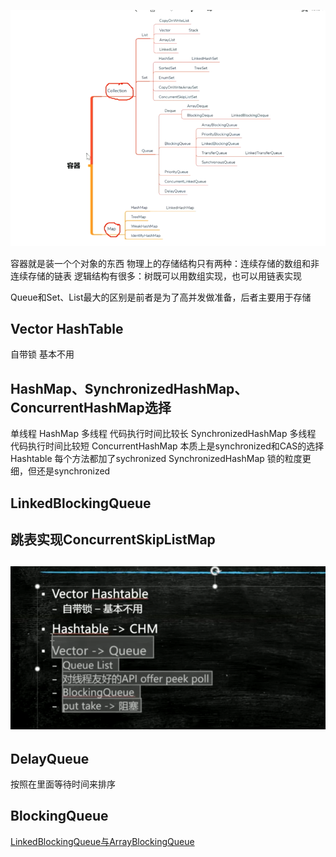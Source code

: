 ![](images/2022-08-23-11-36-31.png)

容器就是装一个个对象的东西
物理上的存储结构只有两种：连续存储的数组和非连续存储的链表
逻辑结构有很多：树既可以用数组实现，也可以用链表实现

Queue和Set、List最大的区别是前者是为了高并发做准备，后者主要用于存储

## Vector HashTable
自带锁   基本不用 

## HashMap、SynchronizedHashMap、ConcurrentHashMap选择
单线程 HashMap
多线程  代码执行时间比较长 SynchronizedHashMap
多线程  代码执行时间比较短 ConcurrentHashMap
本质上是synchronized和CAS的选择
Hashtable
    每个方法都加了sychronized
SynchronizedHashMap
    锁的粒度更细，但还是synchronized


## LinkedBlockingQueue


## 跳表实现ConcurrentSkipListMap

## ![](images/2022-08-23-15-03-24.png)

## DelayQueue
按照在里面等待时间来排序

## BlockingQueue
[LinkedBlockingQueue与ArrayBlockingQueue](https://blog.csdn.net/javazejian/article/details/77410889)